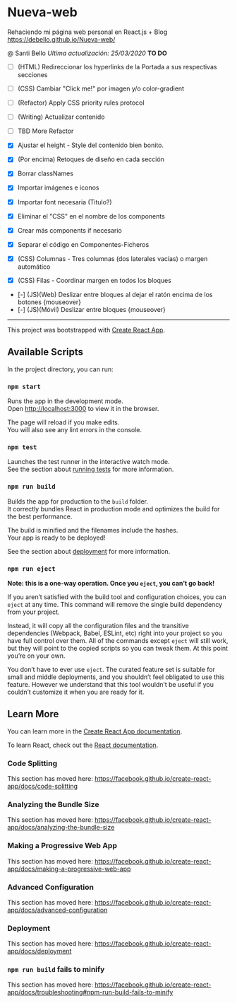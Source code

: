 # Nueva-web
Rehaciendo mi página web personal en React.js + Blog
https://debello.github.io/Nueva-web/

@ Santi Bello
*Ultima actualización: 25/03/2020*
**TO DO**
- [ ] (HTML) Redireccionar los hyperlinks de la Portada a sus respectivas secciones
- [ ] (CSS) Cambiar "Click me!" por imagen y/o color-gradient
- [ ] (Refactor) Apply CSS priority rules protocol
- [ ] (Writing) Actualizar contenido
- [ ] TBD More Refactor

- [x] Ajustar el height - Style del contenido bien bonito.
- [x] (Por encima) Retoques de diseño en cada sección
- [x] Borrar classNames
- [x] Importar imágenes e iconos 
- [x] Importar font necesaria (Titulo?)
- [x] Eliminar el "CSS" en el nombre de los components
- [x] Crear más components if necesario
- [x] Separar el código en Componentes-Ficheros
- [x] (CSS) Columnas - Tres columnas (dos laterales vacías) o margen automático
- [x] (CSS) Filas - Coordinar margen en todos los bloques
- [-] (JS)(Web) Deslizar entre bloques al dejar el ratón encima de los botones {mouseover}
- [-] (JS)(Móvil) Deslizar entre bloques {mouseover}




-------------------------------------------------------------------------

This project was bootstrapped with [Create React App](https://github.com/facebook/create-react-app).

## Available Scripts

In the project directory, you can run:

### `npm start`

Runs the app in the development mode.<br />
Open [http://localhost:3000](http://localhost:3000) to view it in the browser.

The page will reload if you make edits.<br />
You will also see any lint errors in the console.

### `npm test`

Launches the test runner in the interactive watch mode.<br />
See the section about [running tests](https://facebook.github.io/create-react-app/docs/running-tests) for more information.

### `npm run build`

Builds the app for production to the `build` folder.<br />
It correctly bundles React in production mode and optimizes the build for the best performance.

The build is minified and the filenames include the hashes.<br />
Your app is ready to be deployed!

See the section about [deployment](https://facebook.github.io/create-react-app/docs/deployment) for more information.

### `npm run eject`

**Note: this is a one-way operation. Once you `eject`, you can’t go back!**

If you aren’t satisfied with the build tool and configuration choices, you can `eject` at any time. This command will remove the single build dependency from your project.

Instead, it will copy all the configuration files and the transitive dependencies (Webpack, Babel, ESLint, etc) right into your project so you have full control over them. All of the commands except `eject` will still work, but they will point to the copied scripts so you can tweak them. At this point you’re on your own.

You don’t have to ever use `eject`. The curated feature set is suitable for small and middle deployments, and you shouldn’t feel obligated to use this feature. However we understand that this tool wouldn’t be useful if you couldn’t customize it when you are ready for it.

## Learn More

You can learn more in the [Create React App documentation](https://facebook.github.io/create-react-app/docs/getting-started).

To learn React, check out the [React documentation](https://reactjs.org/).

### Code Splitting

This section has moved here: https://facebook.github.io/create-react-app/docs/code-splitting

### Analyzing the Bundle Size

This section has moved here: https://facebook.github.io/create-react-app/docs/analyzing-the-bundle-size

### Making a Progressive Web App

This section has moved here: https://facebook.github.io/create-react-app/docs/making-a-progressive-web-app

### Advanced Configuration

This section has moved here: https://facebook.github.io/create-react-app/docs/advanced-configuration

### Deployment

This section has moved here: https://facebook.github.io/create-react-app/docs/deployment

### `npm run build` fails to minify

This section has moved here: https://facebook.github.io/create-react-app/docs/troubleshooting#npm-run-build-fails-to-minify
